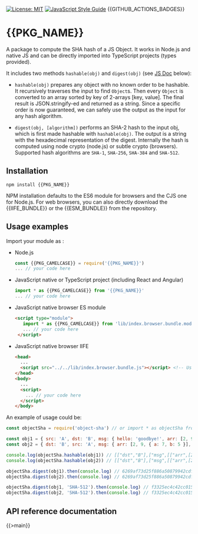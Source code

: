 [![License: MIT](https://img.shields.io/badge/License-MIT-yellow.svg)](https://opensource.org/licenses/MIT)
[![JavaScript Style Guide](https://img.shields.io/badge/code_style-standard-brightgreen.svg)](https://standardjs.com)
{{GITHUB_ACTIONS_BADGES}}

# {{PKG_NAME}}

A package to compute the SHA hash of a JS Object. It works in Node.js and native JS and can be directly imported into TypeScript projects (types  provided).

It includes two methods `hashable(obj)` and `digest(obj)` (see [JS Doc](#js-doc) below):

- `hashable(obj)` prepares any object with no known order to be hashable. It recursively traverses the input to find `Object`s. Then every `Object` is converted to an array sorted by key of 2-arrays [key, value]. The final result is JSON.stringify-ed and returned as a string. Since a specific order is now guaranteed, we can safely use the output as the input for any hash algorithm.

- `digest(obj, [algorithm])` performs an SHA-2 hash to the input obj, which is first made hashable with `hashable(obj)`. The output is a string with the hexadecimal representation of the digest. Internally the hash is computed using node crypto (node.js) or subtle crypto (browsers). Supported hash algorithms are `SHA-1`, `SHA-256`, `SHA-384` and `SHA-512`.

## Installation

```terminal
npm install {{PKG_NAME}}
```

NPM installation defaults to the ES6 module for browsers and the CJS one for Node.js. For web browsers, you can also directly download the {{IIFE_BUNDLE}} or the {{ESM_BUNDLE}} from the repository.

## Usage examples

Import your module as :

 - Node.js
   ```javascript
   const {{PKG_CAMELCASE}} = require('{{PKG_NAME}}')
   ... // your code here
   ```
 - JavaScript native or TypeScript project (including React and Angular)
   ```javascript
   import * as {{PKG_CAMELCASE}} from '{{PKG_NAME}}'
   ... // your code here
   ```
 - JavaScript native browser ES module
   ```html
   <script type="module">
      import * as {{PKG_CAMELCASE}} from 'lib/index.browser.bundle.mod.js'  // Use you actual path to the broser mod bundle
      ... // your code here
    </script>
   ```
 - JavaScript native browser IIFE
   ```html
   <head>
     ...
     <script src="../../lib/index.browser.bundle.js"></script> <!-- Use you actual path to the browser bundle -->
   </head>
   <body>
     ...
     <script>
       ... // your code here
     </script>
   </body>
   ```

An example of usage could be:

```javascript
const objectSha = require('object-sha') // or import * as objectSha from 'object-sha'

const obj1 = { src: 'A', dst: 'B', msg: { hello: 'goodbye!', arr: [2, 9, { b: 5, a: 7 }] } }
const obj2 = { dst: 'B', src: 'A', msg: { arr: [2, 9, { a: 7, b: 5 }], hello: 'goodbye!' } }

console.log(objectSha.hashable(obj1)) // [["dst","B"],["msg",[["arr",[2,9,[["a",7],["b",5]]]],["hello","goodbye!"]]],["src","A"]]
console.log(objectSha.hashable(obj2)) // [["dst","B"],["msg",[["arr",[2,9,[["a",7],["b",5]]]],["hello","goodbye!"]]],["src","A"]]

objectSha.digest(obj1).then(console.log) // 6269af73d25f886a50879942cdf5c40500371c6f4d510cec0a67b2992b0a9549
objectSha.digest(obj2).then(console.log) // 6269af73d25f886a50879942cdf5c40500371c6f4d510cec0a67b2992b0a9549

objectSha.digest(obj1, 'SHA-512').then(console.log) // f3325ec4c42cc0154c6a9c78446ce3915196c6ae62d077838b699ca83faa2bd2c0639dd6ca43561afb28bfeb2ffd7481b45c07eaebb7098e1c62ef3c0d441b0b
objectSha.digest(obj2, 'SHA-512').then(console.log) // f3325ec4c42cc0154c6a9c78446ce3915196c6ae62d077838b699ca83faa2bd2c0639dd6ca43561afb28bfeb2ffd7481b45c07eaebb7098e1c62ef3c0d441b0b

```

## API reference documentation

{{>main}}
